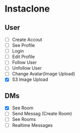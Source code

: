 # Instaclone

## User

- [ ] Create Accout 
- [ ] See Profile
- [ ] Login
- [ ] Edit Profile
- [ ] Follow User
- [ ] Unfollow User
- [ ] Change Avatar(Image Upload)
- [x] S3 Image Upload

## DMs

- [X] See Room
- [ ] Send Messag (Create Room)
- [ ] See Rooms
- [ ] Realtime Messages
